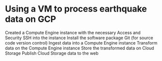 # Using a VM to process earthquake data on GCP 
Created a Compute Engine instance with the necessary Access and Security
SSH into the instance
Install the software package Git (for source code version control)
Ingest data into a Compute Engine instance
Transform data on the Compute Engine instance
Store the transformed data on Cloud Storage
Publish Cloud Storage data to the web
